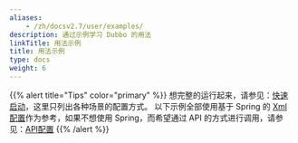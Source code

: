 ```yaml
---
aliases:
    - /zh/docsv2.7/user/examples/
description: 通过示例学习 Dubbo 的用法
linkTitle: 用法示例
title: 用法示例
type: docs
weight: 6
---
```



{{% alert title="Tips" color="primary" %}}
想完整的运行起来，请参见：[快速启动](../quick-start)，这里只列出各种场景的配置方式。
以下示例全部使用基于 Spring 的 [Xml配置](../configuration/xml)作为参考，如果不想使用 Spring，而希望通过 API 的方式进行调用，请参见：[API配置](../configuration/api)
{{% /alert %}}